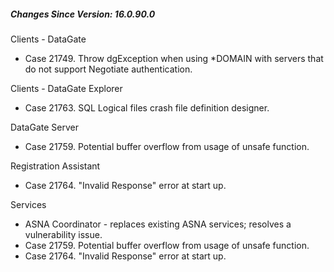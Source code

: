 ﻿<h5 id="SinceVersion">Changes Since Version: 16.0.90.0</h5>

<span class="changeNoteHeading"> Clients - DataGate</span>
<ul>
    <li>Case 21749. Throw dgException when using *DOMAIN with servers that do not support Negotiate authentication.</li>
</ul>

<span class="changeNoteHeading"> Clients - DataGate Explorer</span>
<ul>
    <li>Case 21763. SQL Logical files crash file definition designer.</li>
</ul>

<span class="changeNoteHeading"> DataGate Server</span>
<ul>
    <li>Case 21759. Potential buffer overflow from usage of unsafe function.</li>
</ul>

<span class="changeNoteHeading"> Registration Assistant</span>
<ul>
    <li>Case 21764. "Invalid Response" error at start up.</li>
</ul>

<span class="changeNoteHeading"> Services</span>
<ul>
    <li>ASNA Coordinator - replaces existing ASNA services; resolves a vulnerability issue.</li>
    <li>Case 21759. Potential buffer overflow from usage of unsafe function.</li>
    <li>Case 21764. "Invalid Response" error at start up.</li>
</ul>
